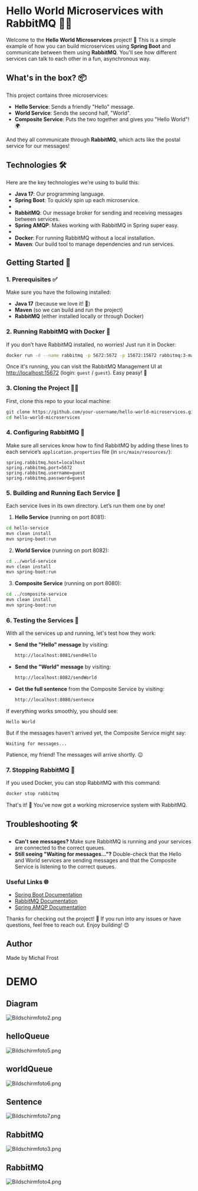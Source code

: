 # Hello World Microservices with RabbitMQ 🐇🌐

Welcome to the **Hello World Microservices** project! 🎉 This is a simple example of how you can build microservices using **Spring Boot** and communicate between them using **RabbitMQ**. You'll see how different services can talk to each other in a fun, asynchronous way.

## What's in the box? 📦

This project contains three microservices:

- **Hello Service**: Sends a friendly "Hello" message.
- **World Service**: Sends the second half, "World".
- **Composite Service**: Puts the two together and gives you "Hello World"! 🌍

And they all communicate through **RabbitMQ**, which acts like the postal service for our messages!

## Technologies 🛠️

Here are the key technologies we’re using to build this:

- **Java 17**: Our programming language.
- **Spring Boot**: To quickly spin up each microservice.
- 
- **RabbitMQ**: Our message broker for sending and receiving messages between services.
- **Spring AMQP**: Makes working with RabbitMQ in Spring super easy.
- 
- **Docker**: For running RabbitMQ without a local installation.
- **Maven**: Our build tool to manage dependencies and run services.

## Getting Started 🚀

### 1. Prerequisites ✅

Make sure you have the following installed:

- **Java 17** (because we love it! 🌱)
- **Maven** (so we can build and run the project)
- **RabbitMQ** (either installed locally or through Docker)

### 2. Running RabbitMQ with Docker 🐳

If you don’t have RabbitMQ installed, no worries! Just run it in Docker:

```bash
docker run -d --name rabbitmq -p 5672:5672 -p 15672:15672 rabbitmq:3-management
```

Once it's running, you can visit the RabbitMQ Management UI at [http://localhost:15672](http://localhost:15672) (login: `guest` / `guest`). Easy peasy! 🍋

### 3. Cloning the Project 🧑‍💻

First, clone this repo to your local machine:

```bash
git clone https://github.com/your-username/hello-world-microservices.git
cd hello-world-microservices
```

### 4. Configuring RabbitMQ 📝

Make sure all services know how to find RabbitMQ by adding these lines to each service’s `application.properties` file (in `src/main/resources/`):

```properties
spring.rabbitmq.host=localhost
spring.rabbitmq.port=5672
spring.rabbitmq.username=guest
spring.rabbitmq.password=guest
```

### 5. Building and Running Each Service 🔨

Each service lives in its own directory. Let’s run them one by one!

1. **Hello Service** (running on port 8081):

```bash
cd hello-service
mvn clean install
mvn spring-boot:run
```

2. **World Service** (running on port 8082):

```bash
cd ../world-service
mvn clean install
mvn spring-boot:run
```

3. **Composite Service** (running on port 8080):

```bash
cd ../composite-service
mvn clean install
mvn spring-boot:run
```

### 6. Testing the Services 🧪

With all the services up and running, let's test how they work:

- **Send the "Hello" message** by visiting:
  ```bash
  http://localhost:8081/sendHello
  ```

- **Send the "World" message** by visiting:
  ```bash
  http://localhost:8082/sendWorld
  ```

- **Get the full sentence** from the Composite Service by visiting:
  ```bash
  http://localhost:8080/sentence
  ```

If everything works smoothly, you should see:

```
Hello World
```

But if the messages haven't arrived yet, the Composite Service might say:

```
Waiting for messages...
```

Patience, my friend! The messages will arrive shortly. 😉

### 7. Stopping RabbitMQ 🛑

If you used Docker, you can stop RabbitMQ with this command:

```bash
docker stop rabbitmq
```

That's it! 🎉 You've now got a working microservice system with RabbitMQ.

## Troubleshooting 🛠️

- **Can't see messages?** Make sure RabbitMQ is running and your services are connected to the correct queues.
- **Still seeing "Waiting for messages..."?** Double-check that the Hello and World services are sending messages and that the Composite Service is listening to the correct queues.


### Useful Links 🌐

- [Spring Boot Documentation](https://spring.io/projects/spring-boot)
- [RabbitMQ Documentation](https://www.rabbitmq.com/documentation.html)
- [Spring AMQP Documentation](https://spring.io/projects/spring-amqp)

Thanks for checking out the project! 🚀 If you run into any issues or have questions, feel free to reach out. Enjoy building! 😊

## Author

Made by Michal Frost

# DEMO

## Diagram
![Bildschirmfoto2.png](-Screens/Bildschirmfoto2.png)


## helloQueue
![Bildschirmfoto5.png](-Screens/Bildschirmfoto5.png)

## worldQueue
![Bildschirmfoto6.png](-Screens/Bildschirmfoto6.png)

## Sentence
![Bildschirmfoto7.png](-Screens/Bildschirmfoto7.png)

## RabbitMQ
![Bildschirmfoto3.png](-Screens/Bildschirmfoto3.png)

## RabbitMQ
![Bildschirmfoto4.png](-Screens/Bildschirmfoto4.png)


